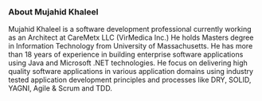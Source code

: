 ### About Mujahid Khaleel


Mujahid Khaleel is a software development professional currently working as 
an Architect at CareMetx LLC (VirMedica Inc.) He holds Masters degree in
Information Technology from University of Massachusetts. He has more than 18
years of experience in building enterprise software applications using Java 
and Microsoft .NET technologies. He focus on delivering high quality software
applications in various application domains using industry tested application
development principles and processes like DRY, SOLID, YAGNI, Agile & Scrum and TDD.

<!--
**mujahidk/mujahidk** is a ✨ _special_ ✨ repository because its `README.md` (this file) appears on your GitHub profile.

Here are some ideas to get you started:

- 🔭 I’m currently working on ...
- 🌱 I’m currently learning ...
- 👯 I’m looking to collaborate on ...
- 🤔 I’m looking for help with ...
- 💬 Ask me about ...
- 📫 How to reach me: ...
- 😄 Pronouns: ...
- ⚡ Fun fact: ...
-->
